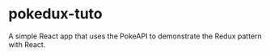 # pokedux-tuto

A simple React app that uses the PokeAPI to demonstrate the Redux pattern with React.
